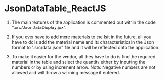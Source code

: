 # JsonDataTable_ReactJS

1. The main features of the application is commented out within the code ".src/JsonDataDisplay.jsx".

2. If you ever have to add more materials to the lsit in the future, all you have to do is add the material name and its characteristics in the Json format to ".src/data.json" file and it will be reflected onto the application.

3. To make it easier for the vendor, all they have to do is find the required material in the table and select the quantity either by inputting the numbers or by using increment arrow. 
Note: Negative numbers are not allowed and will throw a warning message if entered.  
